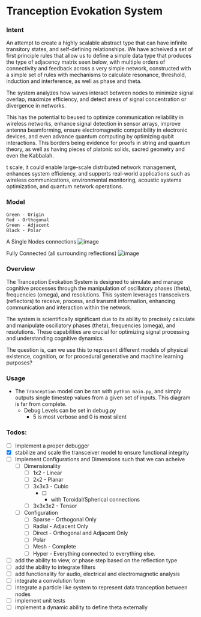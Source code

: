 # Tranception Evokation System

### Intent 
An attempt to create a highly scalable abstract type that can have infinite transitory states, and self-defining relationships. We have acheived a set of first principle rules that allow us to define a simple data type that produces the type of adjacency matrix seen below, with multiple orders of connectivity and feedback across a very simple network, constructed with a simple set of rules with mechanisms to calculate resonance, threshold, induction and interference, as well as phase and theta.

The system analyzes how waves interact between nodes to minimize signal overlap, maximize efficiency, and detect areas of signal concentration or divergence in networks.

This has the potential to beused to optimize communication reliability in wireless networks, enhance signal detection in sensor arrays, improve antenna beamforming, ensure electromagnetic compatibility in electronic devices, and even advance quantum computing by optimizing qubit interactions. This borders being evidence for proofs in string and quantum theory, as well as having pieces of platonic solids, sacred geometry and even the Kabbalah.

 t scale, it could enable large-scale distributed network management, enhances system efficiency, and supports real-world applications such as wireless communications, environmental monitoring, acoustic systems optimization, and quantum network operations.


### Model
```
Green - Origin
Red - Orthogonal
Green - Adjacent
Black - Polar
```
A Single Nodes connections
![image](https://github.com/BigStickStudio/StableChaos/assets/87874714/37af4ce5-b436-48db-8fea-d80c2cfb9262)

Fully Connected (all surrounding reflections)
![image](https://github.com/BigStickStudio/StableChaos/assets/87874714/77c2bd0e-bcee-4e17-87ba-9db02cdae66a)

### Overview
The Tranception Evokation System is designed to simulate and manage cognitive processes through the manipulation of oscillatory phases (theta), frequencies (omega), and resolutions. This system leverages transceivers (reflectors) to receive, process, and transmit information, enhancing communication and interaction within the network.

The system is scientifically significant due to its ability to precisely calculate and manipulate oscillatory phases (theta), frequencies (omega), and resolutions. These capabilities are crucial for optimizing signal processing and understanding cognitive dynamics.

The question is, can we use this to represent different models of physical existence, cognition, or for procedural generative and machine learning purposes?

### Usage

 - The `Tranception` model can be ran with `python main.py`, and simply outputs single timestep values from a given set of inputs. This diagram is far from complete.
    - Debug Levels can be set in debug.py
        - 5 is most verbose and 0 is most silent

### Todos:
 - [ ] Implement a proper debugger
 - [X] stabilize and scale the transceiver model to ensure functional integrity
 - [ ] Implement Configurations and Dimensions such that we can acheive
    - [ ] Dimensionality
        - [ ] 1x2 - Linear
        - [ ] 2x2 - Planar
        - [ ] 3x3x3 - Cubic
            - [ ] - with Toroidal/Spherical connections
        - [ ] 3x3x3x2 - Tensor 
    - [ ] Configuration
        - [ ] Sparse - Orthogonal Only
        - [ ] Radial - Adjacent Only
        - [ ] Direct - Orthogonal and Adjacent Only
        - [ ] Polar 
        - [ ] Mesh - Complete
        - [ ] Hyper - Everything connected to everything else.
 - [ ] add the ability to view, or phase step based on the reflection type
 - [ ] add the ability to integrate filters
 - [ ] add functionality for audio, electrical and electromagnetic analysis
 - [ ] integrate a convolution form
 - [ ] integrate a particle like system to represent data tranception between nodes
 - [ ] implement unit tests
 - [ ] implement a dynamic ability to define theta externally
